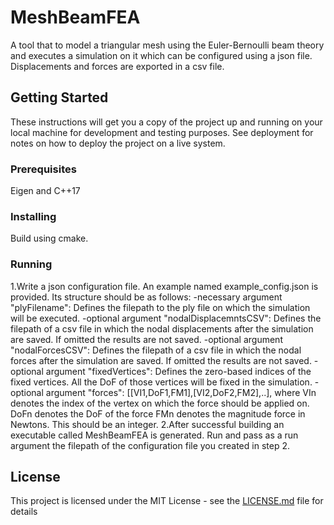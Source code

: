 # MeshBeamFEA

A tool that to model a triangular mesh using the Euler-Bernoulli beam theory and executes a simulation on it which can be configured using a json file. Displacements and forces are exported in a csv file.

## Getting Started

These instructions will get you a copy of the project up and running on your local machine for development and testing purposes. See deployment for notes on how to deploy the project on a live system.

### Prerequisites

Eigen and C++17

### Installing
Build using cmake.
### Running
1.Write a json configuration file. An example named example_config.json is provided. Its structure should be as follows:
-necessary argument "plyFilename": Defines the filepath to the ply file on which the simulation will be executed.
-optional argument "nodalDisplacemntsCSV": Defines the filepath of a csv file in which the nodal displacements after the simulation are saved. If omitted the results are not saved.
-optional argument "nodalForcesCSV": Defines the filepath of a csv file in which the nodal forces after the simulation are saved. If omitted the results are not saved.
-optional argument "fixedVertices": Defines the zero-based indices of the fixed vertices. All the DoF of those vertices will be fixed in the simulation.
-optional argument "forces": [[VI1,DoF1,FM1],[VI2,DoF2,FM2],..], where
VIn denotes the index of the vertex on which the force should be applied on.
DoFn denotes the DoF of the force
FMn denotes the magnitude force in Newtons. This should be an integer.
2.After successful building an executable called MeshBeamFEA is generated. Run and pass as a run argument the filepath of the configuration file you created in step 2.

## License

This project is licensed under the MIT License - see the [LICENSE.md](LICENSE.md) file for details


